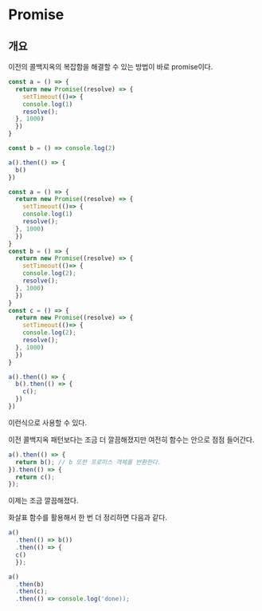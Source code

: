 # Promise


## 개요

  이전의 콜백지옥의 복잡함을 해결할 수 있는 방법이 바로 promise이다.

```javascript
const a = () => {
  return new Promise((resolve) => {
    setTimeout(()=> {
    console.log(1)
    resolve();
  }, 1000)
  })
}

const b = () => console.log(2)

a().then(() => {
  b()
})
```

```javascript
const a = () => {
  return new Promise((resolve) => {
    setTimeout(()=> {
    console.log(1)
    resolve();
  }, 1000)
  })
}
const b = () => {
  return new Promise((resolve) => {
    setTimeout(()=> {
    console.log(2);
    resolve();
  }, 1000)
  })
}
const c = () => {
  return new Promise((resolve) => {
    setTimeout(()=> {
    console.log(2);
    resolve();
  }, 1000)
  })
}

a().then(() => {
  b().then(() => {
    c();
  })
})
```

이런식으로 사용할 수 있다.

이전 콜백지옥 패턴보다는 조금 더 깔끔해졌지만 여전히 함수는 안으로 점점 들어간다.


```javascript
a().then(() => {
  return b(); // b 또한 프로미스 객체를 반환한다.
}).then(() => {
  return c();
});
```

이제는 조금 깔끔해졌다.

화살표 함수를 활용해서 한 번 더 정리하면 다음과 같다.

```javascript
a()
  .then(() => b())
  .then(() => {
  c()
  });
```

```javascript
a()
  .then(b)
  .then(c);
  .then(() => console.log('done));
```




